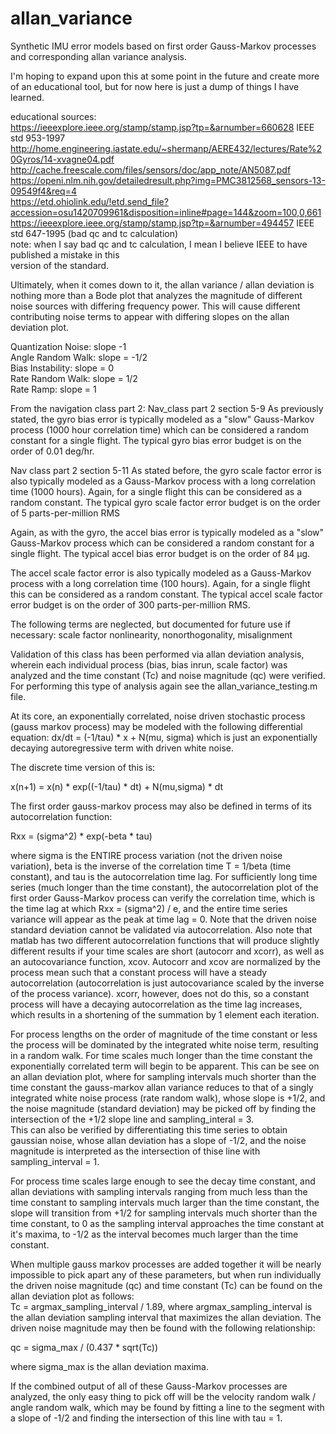 # allan_variance
Synthetic IMU error models based on first order Gauss-Markov processes and corresponding allan variance analysis.
  
I'm hoping to expand upon this at some point in the future and create more of an educational tool, but for now here is just a dump of things I have learned.

educational sources:  
https://ieeexplore.ieee.org/stamp/stamp.jsp?tp=&arnumber=660628  IEEE std 953-1997  
http://home.engineering.iastate.edu/~shermanp/AERE432/lectures/Rate%20Gyros/14-xvagne04.pdf  
http://cache.freescale.com/files/sensors/doc/app_note/AN5087.pdf  
https://openi.nlm.nih.gov/detailedresult.php?img=PMC3812568_sensors-13-09549f4&req=4  
https://etd.ohiolink.edu/!etd.send_file?accession=osu1420709961&disposition=inline#page=144&zoom=100,0,661  
https://ieeexplore.ieee.org/stamp/stamp.jsp?tp=&arnumber=494457 IEEE std 647-1995 (bad qc and tc calculation)  
note: when I say bad qc and tc calculation, I mean I believe IEEE to have published a mistake in this  
version of the standard.  
  
Ultimately, when it comes down to it, the allan variance / allan deviation is nothing more than a Bode plot that analyzes the magnitude of different noise sources with differing frequency power.  This will cause different contributing noise terms to appear with differing slopes on the allan deviation plot.  
  
Quantization Noise: slope -1  
Angle Random Walk: slope = -1/2  
Bias Instability: slope = 0  
Rate Random Walk: slope = 1/2  
Rate Ramp: slope = 1  
  
From the navigation class part 2:
Nav_class part 2 section 5-9
As previously stated, the gyro bias error is typically modeled as a "slow" 
Gauss-Markov process (1000 hour correlation time) which can be considered 
a random constant for a single flight.  The typical gyro bias error budget
is on the order of 0.01 deg/hr.
   
Nav class part 2 section 5-11
As stated before, the gyro scale factor error is also typically modeled as
a Gauss-Markov process with a long correlation time (1000 hours).  Again, 
for a single flight this can be considered as a random constant. 
The typical gyro scale factor error budget is on the order of 5 
parts-per-million RMS
  
Again, as with the gyro, the accel bias error is typically modeled as a 
"slow" Gauss-Markov process which can be considered a random constant for 
a single flight.  The typical accel bias error budget is on the order 
of 84 µg.
   
The accel scale factor error is also typically modeled as a Gauss-Markov 
process with a long correlation time (100 hours).  Again, for a single 
flight this can be considered as a random constant. 
The typical accel scale factor error budget is on the order of 300 
parts-per-million RMS.
  
The following terms are neglected, but documented for future use if
necessary: scale factor nonlinearity, nonorthogonality, misalignment
  
Validation of this class has been performed via allan deviation
analysis, wherein each individual process (bias, bias inrun, scale factor)
was analyzed and the time constant (Tc) and noise magnitude (qc) were
verified.  For performing this type of analysis again see the
allan_variance_testing.m file.
  
At its core, an exponentially correlated, noise driven stochastic
process (gauss markov process) may be modeled with the following
differential equation: dx/dt = (-1/tau) * x + N(mu, sigma)
which is just an exponentially decaying autoregressive term with
driven white noise.
  
The discrete time version of this is:   
  
x(n+1) = x(n) * exp((-1/tau) * dt) + N(mu,sigma) * dt
   
The first order gauss-markov process may also be defined in terms of
its autocorrelation function:   
  
Rxx = (sigma^2) * exp(-beta * tau)  
  
where sigma is the ENTIRE process variation (not the driven noise variation), beta is
the inverse of the correlation time T = 1/beta (time constant), and tau is
the autocorrelation time lag.  For sufficiently long time series (much 
longer than the time constant), the autocorrelation plot of the first order 
Gauss-Markov process can verify the correlation time, which is the time 
lag at which Rxx = (sigma^2) / e, and the entire time series variance 
will appear as the peak at time lag = 0.
Note that the driven noise standard deviation cannot be validated via
autocorrelation. Also note that matlab has two different autocorrelation
functions that will produce slightly different results if your time scales
are short (autocorr and xcorr), as well as an autocovariance function, xcov.
Autocorr and xcov are normalized by the process mean such that a constant
process will have a steady autocorrelation (autocorrelation is just
autocovariance scaled by the inverse of the process variance). xcorr,
however, does not do this, so a constant process will have a decaying
autocorrelation as the time lag increases, which results in a shortening
of the summation by 1 element each iteration.
     
For process lengths on the order of magnitude of the time constant or
less the process will be dominated by the integrated white noise term, resulting
in a random walk.  For time scales much longer than the time constant the
exponentially correlated term will begin to be apparent.  This can be see
on an allan deviation plot, where for sampling intervals much shorter than
the time constant the gauss-markov allan variance reduces to that of a
singly integrated white noise process (rate random walk), whose slope 
is +1/2, and the noise magnitude (standard deviation) may be picked off 
by finding the intersection of the +1/2 slope line and sampling_interal = 3.  
This can also be verified by differentiating this time series to obtain 
gaussian noise, whose allan deviation has a slope of -1/2, and the noise
magnitude is interpreted as the intersection of thise line with
sampling_interval = 1.
  
For process time scales large enough to see the decay time constant, and
allan deviations with sampling intervals ranging from much less than the
time constant to sampling intervals much larger than the time constant,
the slope will transition from +1/2 for sampling intervals much shorter 
than the time constant, to 0 as the sampling interval approaches
the time constant at it's maxima, to -1/2 as the interval becomes much
larger than the time constant.
   
When multiple gauss markov processes are added together it will be
nearly impossible to pick apart any of these parameters, but when run
individually the driven noise magnitude (qc) and time constant (Tc) can be
found on the allan deviation plot as follows:  
Tc = argmax_sampling_interval / 1.89, where argmax_sampling_interval is
the allan deviation sampling interval that maximizes the allan deviation.
The driven noise magnitude may then be found with the following
relationship:  
  
qc = sigma_max / (0.437 * sqrt(Tc)) 
  
where sigma_max is the allan
deviation maxima.
  
If the combined output of all of these Gauss-Markov processes are
analyzed, the only easy thing to pick off will be the velocity random
walk / angle random walk, which may be found by fitting a line to the
segment with a slope of -1/2 and finding the intersection of this line
with tau = 1.
